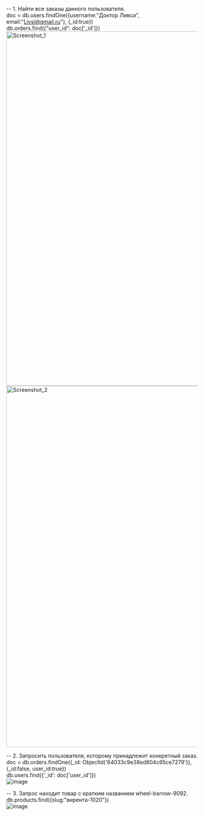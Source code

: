 -- 1. Найти все заказы данного пользователя.  
doc = db.users.findOne({username:"Доктор Ливси", email:"Livsi@gmail.ru"}, {_id:true})  
db.orders.find({"user_id": doc['_id']})  
<img width="932" alt="Screenshot_1" src="https://user-images.githubusercontent.com/72013308/229284352-76393728-9249-481b-a2e9-7fc8386842ae.png">
<img width="950" alt="Screenshot_2" src="https://user-images.githubusercontent.com/72013308/229284362-ca4beb00-31ec-4dca-8be4-92780864f5ce.png">
  
-- 2. Запросить пользователя, которому принадлежит конкретный заказ.  
doc = db.orders.findOne({_id: ObjectId('64033c9e38ed804c65ce7279')}, {_id:false, user_id:true})  
db.users.find({'_id': doc['user_id']})  
![image](https://user-images.githubusercontent.com/72013308/229284473-fdccf43c-22cd-45d9-a9cb-43abf220fec1.png)  
  
-- 3. Запрос находит товар с кратким названием wheel-barrow-9092.  
db.products.find({slug:"вирента-1020"})  
![image](https://user-images.githubusercontent.com/72013308/229284525-bceeb5b1-1ff4-4c8a-bbb2-5bb550329b9c.png)  
  
  




